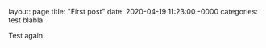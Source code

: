 layout: page
title: "First post"
date: 2020-04-19 11:23:00 -0000
categories: test blabla


Test again.
